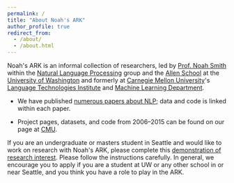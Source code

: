 ```yaml
---
permalink: /
title: "About Noah's ARK"
author_profile: true
redirect_from: 
  - /about/
  - /about.html
---
```


Noah's ARK is an informal collection of researchers, led by [Prof. Noah Smith](https://nasmith.github.io) within the [Natural Language Processing](https://nlp.washington.edu) group and the [Allen School](https://www.cs.washington.edu) at the [University of Washington](https://www.uw.edu) and formerly at [Carnegie Mellon University](https://www.cmu.edu)'s [Language Technologies Institute](https://lti.cs.cmu.edu) and [Machine Learning Department](https://www.ml.cmu.edu/).

* We have published [numerous papers about NLP](https://nasmith.github.io/publications/); data and code is linked within each paper.

* Project pages, datasets, and code from 2006&ndash;2015 can be found on our page at [CMU](http://www.ark.cs.cmu.edu/). 

If you are an undergraduate or masters student in Seattle and would
like to work on research with Noah's ARK, please complete this [demonstration of research interest](https://nasmith.github.io/files/challenge.pdf).  Please follow the instructions carefully.  In general, we encourage you to apply if you are a student at UW or any other school in or near Seattle, and you think you have a role to play in the ARK.
 
